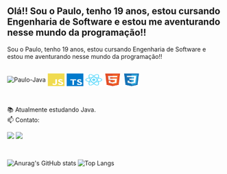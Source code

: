 ## Olá!! Sou o Paulo, tenho 19 anos, estou cursando Engenharia de Software e estou me aventurando nesse mundo da programação!!
Sou o Paulo, tenho 19 anos, estou cursando Engenharia de Software e estou me aventurando nesse mundo da programação!!

<div style="display: inline_block"><br>
  <img align="center" alt="Paulo-Java" height="30" width="40" src="https://cdn.jsdelivr.net/gh/devicons/devicon@latest/icons/java/java-original.svg">
  <img align="center" alt="Paulo-Js" height="30" width="40" src="https://raw.githubusercontent.com/devicons/devicon/master/icons/javascript/javascript-plain.svg">
  <img align="center" alt="Paulo-Ts" height="30" width="40" src="https://raw.githubusercontent.com/devicons/devicon/master/icons/typescript/typescript-plain.svg">
  <img align="center" alt="Paulo-React" height="30" width="40" src="https://raw.githubusercontent.com/devicons/devicon/master/icons/react/react-original.svg">
  <img align="center" alt="Paulo-HTML" height="30" width="40" src="https://raw.githubusercontent.com/devicons/devicon/master/icons/html5/html5-original.svg">
  <img align="center" alt="Paulo-CSS" height="30" width="40" src="https://raw.githubusercontent.com/devicons/devicon/master/icons/css3/css3-original.svg">
</div>

<p><br></p>


📚 Atualmente estudando Java.<br>
📫 Contato:
<div> 
  <a href="https://www.linkedin.com/in/paulo-henrique-197482198/" target="_blank"><img src="https://img.shields.io/badge/LinkedIn-0077B5?style=for-the-badge&logo=linkedin&logoColor=white" target="_blank"></a>
  <a href = "mailto:paulo.tavares2903@gmail.com"><img src="https://img.shields.io/badge/Gmail-D14836?style=for-the-badge&logo=gmail&logoColor=white" target="_blank"></a>
</div>
<p><br></p>

![Anurag's GitHub stats](https://github-readme-stats-git-master-paulohenriquetcastro.vercel.app/api?username=PauloHenriqueTCastro\&rank_icon=github&theme=tokyonight)
![Top Langs](https://github-readme-stats-git-master-paulohenriquetcastro.vercel.app/api/top-langs/?username=PauloHenriqueTCastro&hide_progress=true&theme=tokyonight)




